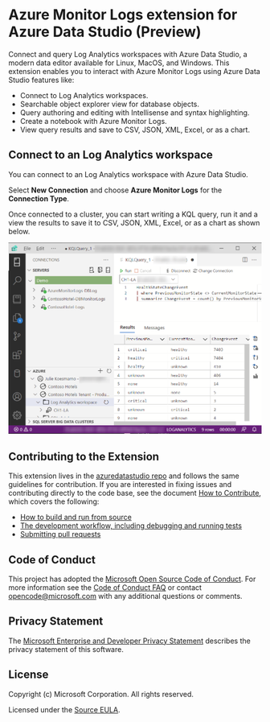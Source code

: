 # Azure Monitor Logs extension for Azure Data Studio (Preview)

Connect and query Log Analytics workspaces with Azure Data Studio, a modern data editor available for Linux, MacOS, and Windows. This extension enables you to interact with Azure Monitor Logs using Azure Data Studio features like:

- Connect to Log Analytics workspaces.
- Searchable object explorer view for database objects.
- Query authoring and editing with Intellisense and syntax highlighting.
- Create a notebook with Azure Monitor Logs.
- View query results and save to CSV, JSON, XML, Excel, or as a chart.

## Connect to an Log Analytics workspace

You can connect to an Log Analytics workspace with Azure Data Studio.

Select **New Connection** and choose **Azure Monitor Logs** for the **Connection Type**.

Once connected to a cluster, you can start writing a KQL query, run it and a view the results to save it to CSV, JSON, XML, Excel, or as a chart as shown below.

![Azure Monitor Logs query in Azure Data Studio](https://raw.githubusercontent.com/microsoft/azuredatastudio/main/extensions/azuremonitor/resources/images/azuremonitorlogs-readme-query.png)

## Contributing to the Extension

This extension lives in the [azuredatastudio repo](https://github.com/microsoft/azuredatastudio) and follows the same guidelines for contribution. If you are interested in fixing issues and contributing directly to the code base, see the document [How to Contribute](https://github.com/Microsoft/azuredatastudio/wiki/How-to-Contribute), which covers the following:

- [How to build and run from source](https://github.com/Microsoft/azuredatastudio/wiki/How-to-Contribute#Build-and-Run-From-Source)
- [The development workflow, including debugging and running tests](https://github.com/Microsoft/azuredatastudio/wiki/How-to-Contribute#development-workflow)
- [Submitting pull requests](https://github.com/Microsoft/azuredatastudio/wiki/How-to-Contribute#pull-requests)

## Code of Conduct

This project has adopted the [Microsoft Open Source Code of Conduct](https://opensource.microsoft.com/codeofconduct/). For more information see the [Code of Conduct FAQ](https://opensource.microsoft.com/codeofconduct/faq/) or contact [opencode@microsoft.com](mailto:opencode@microsoft.com) with any additional questions or comments.

## Privacy Statement

The [Microsoft Enterprise and Developer Privacy Statement](https://privacy.microsoft.com/privacystatement) describes the privacy statement of this software.

## License

Copyright (c) Microsoft Corporation. All rights reserved.

Licensed under the [Source EULA](https://raw.githubusercontent.com/Microsoft/azuredatastudio/main/LICENSE.txt).
